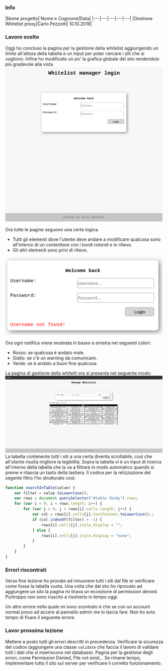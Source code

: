 ### Info
|Nome progetto|   Nome e Cognome|Data|
|---|---|---|---|---|
|Gestione Whitelist proxy|Carlo Pezzotti| 10.10.2019|

### <b>Lavoro svolto</b>
Oggi ho concluso la pagina per la gestione della whitelist aggiungendo un limite all'alteza della tabella e un input per poter cercare i siti che si vogliono.
Infine ho modificato un po' la grafica globale del sito rendendolo più gradevole alla vista.
<img src="loginEx.png" width=500>

Ora tutte le pagine seguono una certa logica.

- Tutti gli elementi dove l'utente deve andare a modificare qualcosa sono all'interno di un contenitore con i bordi rotondi e in rilievo.
- Gli altri elementi sono privi di rilievo.

<img src="errorEx.png" width=500><br>

Ora ogni notifica viene mostrata in basso a sinistra nei seguenti colori:

- Rosso: se qualcosa è andato male.
- Giallo: se c'è un warning da comunicare.
- Verde: se è andato a buon fine qualcosa.

La pagina di gestione della whitelit ora si presenta nel seguente modo:
<img src="gestione.png" width="500"><br>
La tabella contenente tutti i siti a una certa diventa scrollabile, così che all'utente risulta migliore la legibilità. 
Sopra la tabella vi è un input di ricerca all'interno della tabella che la va a filtrare in modo automatico quando si preme e rilascia un tasto della tastiera. Il codice per la relizzazione del segente filtro l'ho strutturato così:

```javascript
function searchInTable(value) {
    var filter = value.toLowerCase();
    var rows = document.querySelector("#table tbody").rows;
    for (var i = 0; i < rows.length; i++) {
        for (var j = 0; j < rows[i].cells.length; j++) {
            var col = rows[i].cells[j].textContent.toLowerCase();;
            if (col.indexOf(filter) > -1) {
                rows[i].cells[j].style.display = "";
            } else {
                rows[i].cells[j].style.display = "none";
            }
        }
    }
}
```


### <b>Errori riscontrati</b>
Verso fine lezione ho provato ad rimuovere tutti i siti dal file er verificare come fosse la tabella vuota. Una volta che dal sito ho riprovato ad aggiungere un sito la pagina mi tirava un eccezione di permission denied. Purtroppo non sono riuscito a risolverlo in tempo oggi.

Un altro errore nella quale mi sono scontrato è che se con un account normal provo ad accere al pannello admin me lo lascia fare. Non ho avto tempo di fixare il seguente errore.

### <b>Lavor prossima lezione</b>
Mettere a posto tutti gli errori descritti in precedenza. 
Verificare la sicurezza del codice (aggiungere una classe `validate` che faccia il lavoro di validare tutti i dati che si inseriscono nel database).
Pagina per la gestione degli errori, come Permission Denied, File not exist,..
Se rimane tempo, implementare tutto il sito sul server per verificare il corretto funzionamento.
